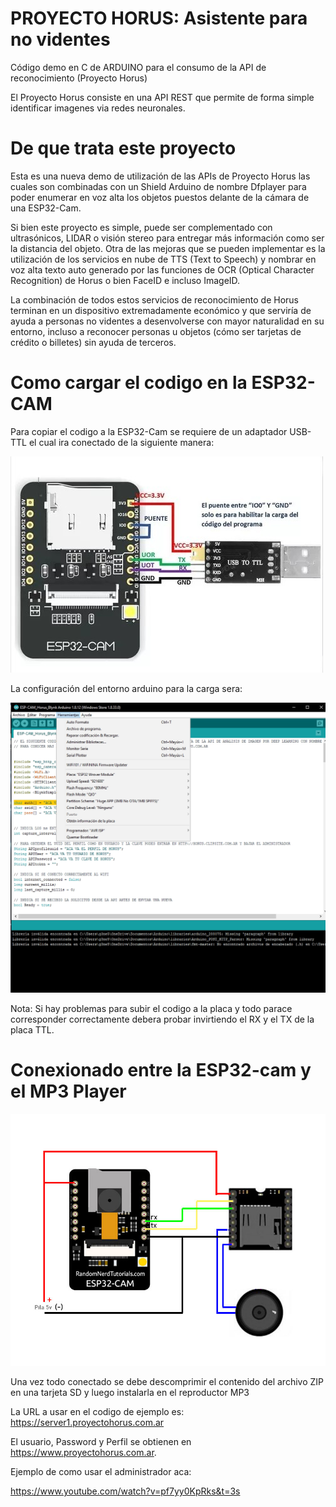 # PROYECTO HORUS: Asistente para no videntes

Código demo en C de ARDUINO para el consumo de la API de reconocimiento (Proyecto Horus)

El Proyecto Horus consiste en una API REST que permite de forma simple identificar imagenes via redes neuronales.
# De que trata este proyecto

Esta es una nueva demo de utilización de las APIs de Proyecto Horus las cuales son combinadas con un Shield Arduino de nombre Dfplayer para poder enumerar en voz alta los objetos puestos delante de la cámara de una ESP32-Cam.

Si bien este proyecto es simple, puede ser complementado con ultrasónicos, LIDAR o visión stereo para entregar más información como ser la distancia del objeto. Otra de las mejoras que se pueden implementar es la utilización de los servicios en nube de TTS (Text to Speech) y nombrar en voz alta texto auto generado por las  funciones de OCR (Optical Character Recognition) de Horus o bien FaceID e incluso ImageID.

La combinación de todos estos servicios de reconocimiento de Horus terminan en un dispositivo extremadamente económico y que serviría de ayuda a personas no videntes a desenvolverse con mayor naturalidad en su entorno, incluso a reconocer personas u objetos (cómo ser tarjetas de crédito o billetes) sin ayuda de terceros.

# Como cargar el codigo en la ESP32-CAM

Para copiar el codigo a la ESP32-Cam se requiere de un adaptador USB-TTL el cual ira conectado de la siguiente manera:

![Conexion entre TTL y ESP32-Cam](Conexionado.jpg)

La configuración del entorno arduino para la carga sera:

![Configuracion en entorno Arduino](Config_Arduino.png)


Nota: Si hay problemas para subir el codigo a la placa y todo parace corresponder correctamente debera probar invirtiendo el RX y el TX de la placa TTL.


# Conexionado entre la ESP32-cam y el MP3 Player

![Esquema de conexionado entre el mp3 y la esp32](Esquema.jpg)

Una vez todo conectado se debe descomprimir el contenido del archivo ZIP en una tarjeta SD y luego instalarla en el reproductor MP3

La URL a usar en el codigo de ejemplo es:
https://server1.proyectohorus.com.ar

El usuario, Password y Perfil se obtienen en https://www.proyectohorus.com.ar.

Ejemplo de como usar el administrador aca:

https://www.youtube.com/watch?v=pf7yy0KpRks&t=3s
